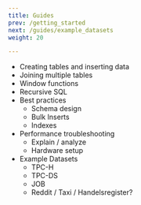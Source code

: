 ```yaml
---
title: Guides
prev: /getting_started
next: /guides/example_datasets
weight: 20

---
```


* Creating tables and inserting data
* Joining multiple tables
* Window functions
* Recursive SQL
* Best practices
  * Schema design
  * Bulk Inserts
  * Indexes
* Performance troubleshooting
  * Explain / analyze
  * Hardware setup
* Example Datasets
  * TPC-H
  * TPC-DS
  * JOB
  * Reddit / Taxi / Handelsregister?

